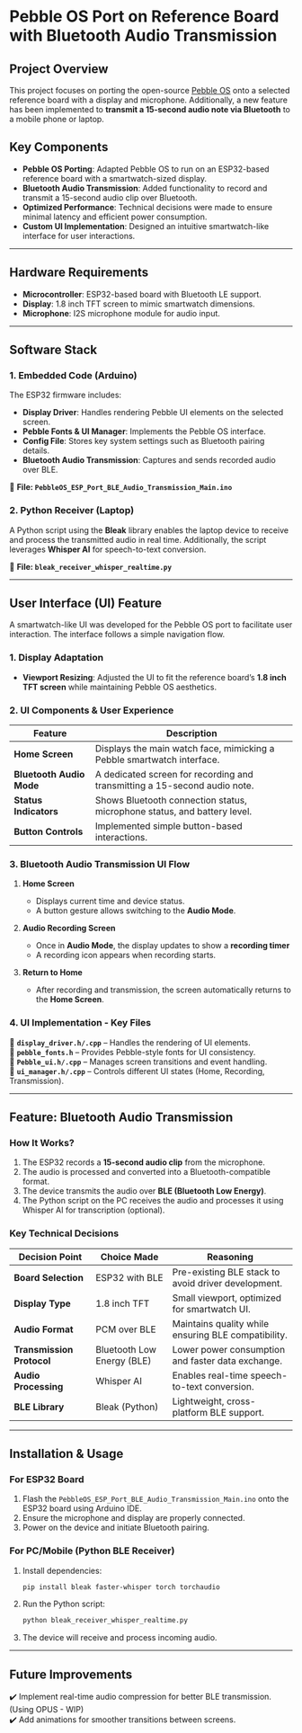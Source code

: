 # **Pebble OS Port on Reference Board with Bluetooth Audio Transmission**  

## **Project Overview**  
This project focuses on porting the open-source [Pebble OS](https://github.com/google/pebble/tree/main) onto a selected reference board with a display and microphone. Additionally, a new feature has been implemented to **transmit a 15-second audio note via Bluetooth** to a mobile phone or laptop.  

## **Key Components**  
- **Pebble OS Porting**: Adapted Pebble OS to run on an ESP32-based reference board with a smartwatch-sized display.  
- **Bluetooth Audio Transmission**: Added functionality to record and transmit a 15-second audio clip over Bluetooth.  
- **Optimized Performance**: Technical decisions were made to ensure minimal latency and efficient power consumption.  
- **Custom UI Implementation**: Designed an intuitive smartwatch-like interface for user interactions.  

---

## **Hardware Requirements**  
- **Microcontroller**: ESP32-based board with Bluetooth LE support.  
- **Display**: 1.8 inch TFT screen to mimic smartwatch dimensions.  
- **Microphone**: I2S microphone module for audio input.  
---

## **Software Stack**  
### **1. Embedded Code (Arduino)**  
The ESP32 firmware includes:  
- **Display Driver**: Handles rendering Pebble UI elements on the selected screen.  
- **Pebble Fonts & UI Manager**: Implements the Pebble OS interface.  
- **Config File**: Stores key system settings such as Bluetooth pairing details.  
- **Bluetooth Audio Transmission**: Captures and sends recorded audio over BLE.  

📂 **File: `PebbleOS_ESP_Port_BLE_Audio_Transmission_Main.ino`**  

### **2. Python Receiver (Laptop)**  
A Python script using the **Bleak** library enables the laptop device to receive and process the transmitted audio in real time. Additionally, the script leverages **Whisper AI** for speech-to-text conversion.  

📂 **File: `bleak_receiver_whisper_realtime.py`**  

---

## **User Interface (UI) Feature**  
A smartwatch-like UI was developed for the Pebble OS port to facilitate user interaction. The interface follows a simple navigation flow.  

### **1. Display Adaptation**  
- **Viewport Resizing**: Adjusted the UI to fit the reference board’s **1.8 inch TFT screen** while maintaining Pebble OS aesthetics.    

### **2. UI Components & User Experience**  
| **Feature** | **Description** |
|------------|----------------|
| **Home Screen** | Displays the main watch face, mimicking a Pebble smartwatch interface. |
| **Bluetooth Audio Mode** | A dedicated screen for recording and transmitting a 15-second audio note. |
| **Status Indicators** | Shows Bluetooth connection status, microphone status, and battery level. |
| **Button Controls** | Implemented simple button-based interactions. |

### **3. Bluetooth Audio Transmission UI Flow**  
1. **Home Screen**  
   - Displays current time and device status.  
   - A button gesture allows switching to the **Audio Mode**.  

2. **Audio Recording Screen**  
   - Once in **Audio Mode**, the display updates to show a **recording timer**  
   - A recording icon appears when recording starts.  

3. **Return to Home**  
   - After recording and transmission, the screen automatically returns to the **Home Screen**.  

### **4. UI Implementation - Key Files**  
📂 **`display_driver.h/.cpp`** – Handles the rendering of UI elements.  
📂 **`pebble_fonts.h`** – Provides Pebble-style fonts for UI consistency.  
📂 **`Pebble_ui.h/.cpp`** – Manages screen transitions and event handling.  
📂 **`ui_manager.h/.cpp`** – Controls different UI states (Home, Recording, Transmission).  

---

## **Feature: Bluetooth Audio Transmission**  
### **How It Works?**  
1. The ESP32 records a **15-second audio clip** from the microphone.  
2. The audio is processed and converted into a Bluetooth-compatible format.  
3. The device transmits the audio over **BLE (Bluetooth Low Energy)**.  
4. The Python script on the PC receives the audio and processes it using Whisper AI for transcription (optional).  

### **Key Technical Decisions**  
| Decision Point | Choice Made | Reasoning |
|--------------|------------|-----------|
| **Board Selection** | ESP32 with BLE | Pre-existing BLE stack to avoid driver development. |
| **Display Type** | 1.8 inch TFT | Small viewport, optimized for smartwatch UI. |
| **Audio Format** | PCM over BLE | Maintains quality while ensuring BLE compatibility. |
| **Transmission Protocol** | Bluetooth Low Energy (BLE) | Lower power consumption and faster data exchange. |
| **Audio Processing** | Whisper AI | Enables real-time speech-to-text conversion. |
| **BLE Library** | Bleak (Python) | Lightweight, cross-platform BLE support. |

---

## **Installation & Usage**  
### **For ESP32 Board**  
1. Flash the `PebbleOS_ESP_Port_BLE_Audio_Transmission_Main.ino` onto the ESP32 board using Arduino IDE.  
2. Ensure the microphone and display are properly connected.  
3. Power on the device and initiate Bluetooth pairing.  

### **For PC/Mobile (Python BLE Receiver)**  
1. Install dependencies:  
   ```bash
   pip install bleak faster-whisper torch torchaudio
   ```  
2. Run the Python script:  
   ```bash
   python bleak_receiver_whisper_realtime.py
   ```  
3. The device will receive and process incoming audio.  

---

## **Future Improvements**  
✔️ Implement real-time audio compression for better BLE transmission. (Using OPUS - WIP)  
✔️ Add animations for smoother transitions between screens.  
